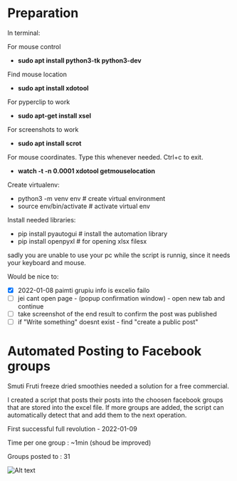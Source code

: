 # Preparation

In terminal:

For mouse control
* **sudo apt install python3-tk python3-dev**

Find mouse location
* **sudo apt install xdotool**

For pyperclip to work
* **sudo apt-get install xsel**

For screenshots to work 
* **sudo apt install scrot**

For mouse coordinates. Type this whenever needed. Ctrl+c to exit.
* **watch -t -n 0.0001 xdotool getmouselocation**

Create virtualenv:

* python3 -m venv env            # create virtual environment
* source env/bin/activate         # activate virtual env

Install needed libraries:
* pip install pyautogui           # install the automation library
* pip install openpyxl            # for opening xlsx filesx

sadly you are unable to use your pc while the script is runnig, since it needs your keyboard and mouse.

Would be nice to:
- [x] 2022-01-08 paimti grupiu info is excelio failo
- [ ] jei cant open page - (popup confirmation window) - open new tab and continue
- [ ] take screenshot of the end result to confirm the post was published
- [ ] if "Write something" doesnt exist - find "create a public post"

# Automated Posting to Facebook groups

Smuti Fruti freeze dried smoothies needed a solution for a free commercial.

I created a script that posts their posts into the choosen facebook groups that are stored into the excel file. If more groups are added, the script can automatically detect that and add them to the next operation.

First successful full revolution - 2022-01-09

Time per one group : ~1min (shoud be improved)

Groups posted to : 31

![Alt text](https://github.com/arvydasg/python/blob/main/facebook_automated_groups/resources/1st.png)

